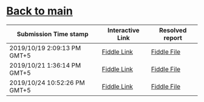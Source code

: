 # [Back to main](https://github.com/glaghari/database-assignement-2019)
|Submission Time stamp          | Interactive Link                                                                              | Resolved report                                                                              |
| ----------------------------- | --------------------------------------------------------------------------------------------- | -------------------------------------------------------------------------------------------- |
| 2019/10/19 2:09:13 PM GMT+5 | [Fiddle Link](https://dbfiddle.uk/?rdbms=oracle_11.2&fiddle=057a9721a3593f49a6cefa2ef506ecf9) | [Fiddle File](processed/csm-95/057a9721a3593f49a6cefa2ef506ecf9.md) |
| 2019/10/21 1:36:14 PM GMT+5 | [Fiddle Link](https://dbfiddle.uk/?rdbms=oracle_11.2&fiddle=e19ae220c3e60ee788bccd3c73033de0) | [Fiddle File](processed/csm-95/e19ae220c3e60ee788bccd3c73033de0.md) |
| 2019/10/24 10:52:26 PM GMT+5 | [Fiddle Link](https://dbfiddle.uk/?rdbms=oracle_11.2&fiddle=d7443eee3c7c685d3a33563b5ace33a6) | [Fiddle File](processed/csm-95/d7443eee3c7c685d3a33563b5ace33a6.md) |
